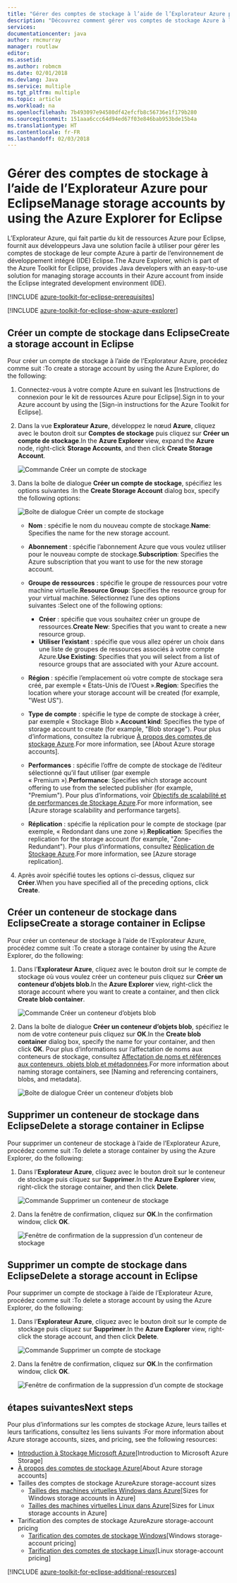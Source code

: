 ```yaml
---
title: "Gérer des comptes de stockage à l’aide de l’Explorateur Azure pour Eclipse"
description: "Découvrez comment gérer vos comptes de stockage Azure à l’aide de l’Explorateur Azure pour Eclipse."
services: 
documentationcenter: java
author: rmcmurray
manager: routlaw
editor: 
ms.assetid: 
ms.author: robmcm
ms.date: 02/01/2018
ms.devlang: Java
ms.service: multiple
ms.tgt_pltfrm: multiple
ms.topic: article
ms.workload: na
ms.openlocfilehash: 7b493097e94580df42efcfb8c56736e1f179b280
ms.sourcegitcommit: 151aaa6ccc64d94ed67f03e846bab953bde15b4a
ms.translationtype: HT
ms.contentlocale: fr-FR
ms.lasthandoff: 02/03/2018
---
```

# <a name="manage-storage-accounts-by-using-the-azure-explorer-for-eclipse"></a><span data-ttu-id="4cf47-103">Gérer des comptes de stockage à l’aide de l’Explorateur Azure pour Eclipse</span><span class="sxs-lookup"><span data-stu-id="4cf47-103">Manage storage accounts by using the Azure Explorer for Eclipse</span></span>

<span data-ttu-id="4cf47-104">L’Explorateur Azure, qui fait partie du kit de ressources Azure pour Eclipse, fournit aux développeurs Java une solution facile à utiliser pour gérer les comptes de stockage de leur compte Azure à partir de l’environnement de développement intégré (IDE) Eclipse.</span><span class="sxs-lookup"><span data-stu-id="4cf47-104">The Azure Explorer, which is part of the Azure Toolkit for Eclipse, provides Java developers with an easy-to-use solution for managing storage accounts in their Azure account from inside the Eclipse integrated development environment (IDE).</span></span>

[!INCLUDE [azure-toolkit-for-eclipse-prerequisites](../includes/azure-toolkit-for-eclipse-prerequisites.md)]

[!INCLUDE [azure-toolkit-for-eclipse-show-azure-explorer](../includes/azure-toolkit-for-eclipse-show-azure-explorer.md)]

## <a name="create-a-storage-account-in-eclipse"></a><span data-ttu-id="4cf47-105">Créer un compte de stockage dans Eclipse</span><span class="sxs-lookup"><span data-stu-id="4cf47-105">Create a storage account in Eclipse</span></span>

<span data-ttu-id="4cf47-106">Pour créer un compte de stockage à l’aide de l’Explorateur Azure, procédez comme suit :</span><span class="sxs-lookup"><span data-stu-id="4cf47-106">To create a storage account by using the Azure Explorer, do the following:</span></span>

1. <span data-ttu-id="4cf47-107">Connectez-vous à votre compte Azure en suivant les [Instructions de connexion pour le kit de ressources Azure pour Eclipse].</span><span class="sxs-lookup"><span data-stu-id="4cf47-107">Sign in to your Azure account by using the [Sign-in instructions for the Azure Toolkit for Eclipse].</span></span>

1. <span data-ttu-id="4cf47-108">Dans la vue **Explorateur Azure**, développez le nœud **Azure**, cliquez avec le bouton droit sur **Comptes de stockage** puis cliquez sur **Créer un compte de stockage**.</span><span class="sxs-lookup"><span data-stu-id="4cf47-108">In the **Azure Explorer** view, expand the **Azure** node, right-click **Storage Accounts**, and then click **Create Storage Account**.</span></span>

   ![Commande Créer un compte de stockage][CS01]

1. <span data-ttu-id="4cf47-110">Dans la boîte de dialogue **Créer un compte de stockage**, spécifiez les options suivantes :</span><span class="sxs-lookup"><span data-stu-id="4cf47-110">In the **Create Storage Account** dialog box, specify the following options:</span></span>

   ![Boîte de dialogue Créer un compte de stockage][CS02]

   * <span data-ttu-id="4cf47-112">**Nom** : spécifie le nom du nouveau compte de stockage.</span><span class="sxs-lookup"><span data-stu-id="4cf47-112">**Name**: Specifies the name for the new storage account.</span></span>

   * <span data-ttu-id="4cf47-113">**Abonnement** : spécifie l’abonnement Azure que vous voulez utiliser pour le nouveau compte de stockage.</span><span class="sxs-lookup"><span data-stu-id="4cf47-113">**Subscription**: Specifies the Azure subscription that you want to use for the new storage account.</span></span>

   * <span data-ttu-id="4cf47-114">**Groupe de ressources** : spécifie le groupe de ressources pour votre machine virtuelle.</span><span class="sxs-lookup"><span data-stu-id="4cf47-114">**Resource Group**: Specifies the resource group for your virtual machine.</span></span> <span data-ttu-id="4cf47-115">Sélectionnez l’une des options suivantes :</span><span class="sxs-lookup"><span data-stu-id="4cf47-115">Select one of the following options:</span></span>
      * <span data-ttu-id="4cf47-116">**Créer** : spécifie que vous souhaitez créer un groupe de ressources.</span><span class="sxs-lookup"><span data-stu-id="4cf47-116">**Create New**: Specifies that you want to create a new resource group.</span></span>
      * <span data-ttu-id="4cf47-117">**Utiliser l’existant** : spécifie que vous allez opérer un choix dans une liste de groupes de ressources associés à votre compte Azure.</span><span class="sxs-lookup"><span data-stu-id="4cf47-117">**Use Existing**: Specifies that you will select from a list of resource groups that are associated with your Azure account.</span></span>

   * <span data-ttu-id="4cf47-118">**Région** : spécifie l’emplacement où votre compte de stockage sera créé, par exemple « États-Unis de l’Ouest ».</span><span class="sxs-lookup"><span data-stu-id="4cf47-118">**Region**: Specifies the location where your storage account will be created (for example, "West US").</span></span>

   * <span data-ttu-id="4cf47-119">**Type de compte** : spécifie le type de compte de stockage à créer, par exemple « Stockage Blob ».</span><span class="sxs-lookup"><span data-stu-id="4cf47-119">**Account kind**: Specifies the type of storage account to create (for example, "Blob storage").</span></span> <span data-ttu-id="4cf47-120">Pour plus d’informations, consultez la rubrique [À propos des comptes de stockage Azure].</span><span class="sxs-lookup"><span data-stu-id="4cf47-120">For more information, see [About Azure storage accounts].</span></span>

   * <span data-ttu-id="4cf47-121">**Performances** : spécifie l’offre de compte de stockage de l’éditeur sélectionné qu’il faut utiliser (par exemple « Premium »).</span><span class="sxs-lookup"><span data-stu-id="4cf47-121">**Performance**: Specifies which storage account offering to use from the selected publisher (for example, "Premium").</span></span> <span data-ttu-id="4cf47-122">Pour plus d’informations, voir [Objectifs de scalabilité et de performances de Stockage Azure].</span><span class="sxs-lookup"><span data-stu-id="4cf47-122">For more information, see [Azure storage scalability and performance targets].</span></span>

   * <span data-ttu-id="4cf47-123">**Réplication** : spécifie la réplication pour le compte de stockage (par exemple, « Redondant dans une zone »).</span><span class="sxs-lookup"><span data-stu-id="4cf47-123">**Replication**: Specifies the replication for the storage account (for example, "Zone-Redundant").</span></span> <span data-ttu-id="4cf47-124">Pour plus d’informations, consultez [Réplication de Stockage Azure].</span><span class="sxs-lookup"><span data-stu-id="4cf47-124">For more information, see [Azure storage replication].</span></span>

1. <span data-ttu-id="4cf47-125">Après avoir spécifié toutes les options ci-dessus, cliquez sur **Créer**.</span><span class="sxs-lookup"><span data-stu-id="4cf47-125">When you have specified all of the preceding options, click **Create**.</span></span>

## <a name="create-a-storage-container-in-eclipse"></a><span data-ttu-id="4cf47-126">Créer un conteneur de stockage dans Eclipse</span><span class="sxs-lookup"><span data-stu-id="4cf47-126">Create a storage container in Eclipse</span></span>

<span data-ttu-id="4cf47-127">Pour créer un conteneur de stockage à l’aide de l’Explorateur Azure, procédez comme suit :</span><span class="sxs-lookup"><span data-stu-id="4cf47-127">To create a storage container by using the Azure Explorer, do the following:</span></span>

1. <span data-ttu-id="4cf47-128">Dans l’**Explorateur Azure**, cliquez avec le bouton droit sur le compte de stockage où vous voulez créer un conteneur puis cliquez sur **Créer un conteneur d’objets blob**.</span><span class="sxs-lookup"><span data-stu-id="4cf47-128">In the **Azure Explorer** view, right-click the storage account where you want to create a container, and then click **Create blob container**.</span></span>

   ![Commande Créer un conteneur d’objets blob][CC01]

1. <span data-ttu-id="4cf47-130">Dans la boîte de dialogue **Créer un conteneur d’objets blob**, spécifiez le nom de votre conteneur puis cliquez sur **OK**.</span><span class="sxs-lookup"><span data-stu-id="4cf47-130">In the **Create blob container** dialog box, specify the name for your container, and then click **OK**.</span></span> <span data-ttu-id="4cf47-131">Pour plus d’informations sur l’affectation de noms aux conteneurs de stockage, consultez [Affectation de noms et références aux conteneurs, objets blob et métadonnées].</span><span class="sxs-lookup"><span data-stu-id="4cf47-131">For more information about naming storage containers, see [Naming and referencing containers, blobs, and metadata].</span></span>

   ![Boîte de dialogue Créer un conteneur d’objets blob][CC02]

## <a name="delete-a-storage-container-in-eclipse"></a><span data-ttu-id="4cf47-133">Supprimer un conteneur de stockage dans Eclipse</span><span class="sxs-lookup"><span data-stu-id="4cf47-133">Delete a storage container in Eclipse</span></span>

<span data-ttu-id="4cf47-134">Pour supprimer un conteneur de stockage à l’aide de l’Explorateur Azure, procédez comme suit :</span><span class="sxs-lookup"><span data-stu-id="4cf47-134">To delete a storage container by using the Azure Explorer, do the following:</span></span>

1. <span data-ttu-id="4cf47-135">Dans l’**Explorateur Azure**, cliquez avec le bouton droit sur le conteneur de stockage puis cliquez sur **Supprimer**.</span><span class="sxs-lookup"><span data-stu-id="4cf47-135">In the **Azure Explorer** view, right-click the storage container, and then click **Delete**.</span></span>

   ![Commande Supprimer un conteneur de stockage][DC01]

1. <span data-ttu-id="4cf47-137">Dans la fenêtre de confirmation, cliquez sur **OK**.</span><span class="sxs-lookup"><span data-stu-id="4cf47-137">In the confirmation window, click **OK**.</span></span>

   ![Fenêtre de confirmation de la suppression d’un conteneur de stockage][DC02]

## <a name="delete-a-storage-account-in-eclipse"></a><span data-ttu-id="4cf47-139">Supprimer un compte de stockage dans Eclipse</span><span class="sxs-lookup"><span data-stu-id="4cf47-139">Delete a storage account in Eclipse</span></span>

<span data-ttu-id="4cf47-140">Pour supprimer un compte de stockage à l’aide de l’Explorateur Azure, procédez comme suit :</span><span class="sxs-lookup"><span data-stu-id="4cf47-140">To delete a storage account by using the Azure Explorer, do the following:</span></span>

1. <span data-ttu-id="4cf47-141">Dans l’**Explorateur Azure**, cliquez avec le bouton droit sur le compte de stockage puis cliquez sur **Supprimer**.</span><span class="sxs-lookup"><span data-stu-id="4cf47-141">In the **Azure Explorer** view, right-click the storage account, and then click **Delete**.</span></span>

   ![Commande Supprimer un compte de stockage][DS01]

1. <span data-ttu-id="4cf47-143">Dans la fenêtre de confirmation, cliquez sur **OK**.</span><span class="sxs-lookup"><span data-stu-id="4cf47-143">In the confirmation window, click **OK**.</span></span>

   ![Fenêtre de confirmation de la suppression d’un compte de stockage][DS02]

## <a name="next-steps"></a><span data-ttu-id="4cf47-145">étapes suivantes</span><span class="sxs-lookup"><span data-stu-id="4cf47-145">Next steps</span></span>

<span data-ttu-id="4cf47-146">Pour plus d’informations sur les comptes de stockage Azure, leurs tailles et leurs tarifications, consultez les liens suivants :</span><span class="sxs-lookup"><span data-stu-id="4cf47-146">For more information about Azure storage accounts, sizes, and pricing, see the following resources:</span></span>

* <span data-ttu-id="4cf47-147">[Introduction à Stockage Microsoft Azure]</span><span class="sxs-lookup"><span data-stu-id="4cf47-147">[Introduction to Microsoft Azure Storage]</span></span>
* <span data-ttu-id="4cf47-148">[À propos des comptes de stockage Azure]</span><span class="sxs-lookup"><span data-stu-id="4cf47-148">[About Azure storage accounts]</span></span>
* <span data-ttu-id="4cf47-149">Tailles des comptes de stockage Azure</span><span class="sxs-lookup"><span data-stu-id="4cf47-149">Azure storage-account sizes</span></span>
  * <span data-ttu-id="4cf47-150">[Tailles des machines virtuelles Windows dans Azure]</span><span class="sxs-lookup"><span data-stu-id="4cf47-150">[Sizes for Windows storage accounts in Azure]</span></span>
  * <span data-ttu-id="4cf47-151">[Tailles des machines virtuelles Linux dans Azure]</span><span class="sxs-lookup"><span data-stu-id="4cf47-151">[Sizes for Linux storage accounts in Azure]</span></span>
* <span data-ttu-id="4cf47-152">Tarification des comptes de stockage Azure</span><span class="sxs-lookup"><span data-stu-id="4cf47-152">Azure storage-account pricing</span></span>
  * <span data-ttu-id="4cf47-153">[Tarification des comptes de stockage Windows]</span><span class="sxs-lookup"><span data-stu-id="4cf47-153">[Windows storage-account pricing]</span></span>
  * <span data-ttu-id="4cf47-154">[Tarification des comptes de stockage Linux]</span><span class="sxs-lookup"><span data-stu-id="4cf47-154">[Linux storage-account pricing]</span></span>

[!INCLUDE [azure-toolkit-for-eclipse-additional-resources](../includes/azure-toolkit-for-eclipse-additional-resources.md)]

<!-- URL List -->

[Introduction à Stockage Microsoft Azure]: /azure/storage/storage-introduction
[À propos des comptes de stockage Azure]: /azure/storage/storage-create-storage-account
[Réplication de Stockage Azure]: /azure/storage/storage-redundancy
[Objectifs de scalabilité et de performances de Stockage Azure]: /azure/storage/storage-scalability-targets
[Affectation de noms et références aux conteneurs, objets blob et métadonnées]: http://go.microsoft.com/fwlink/?LinkId=255555

[Tailles des machines virtuelles Windows dans Azure]: /azure/virtual-machines/virtual-machines-windows-sizes
[Tailles des machines virtuelles Linux dans Azure]: /azure/virtual-machines/virtual-machines-linux-sizes
[Tarification des comptes de stockage Windows]: /pricing/details/virtual-machines/windows/
[Tarification des comptes de stockage Linux]: /pricing/details/virtual-machines/linux/

<!-- IMG List -->

[CS01]: media/azure-toolkit-for-eclipse-managing-storage-accounts-using-azure-explorer/CS01.png
[CS02]: media/azure-toolkit-for-eclipse-managing-storage-accounts-using-azure-explorer/CS02.png
[CC01]: media/azure-toolkit-for-eclipse-managing-storage-accounts-using-azure-explorer/CC01.png
[CC02]: media/azure-toolkit-for-eclipse-managing-storage-accounts-using-azure-explorer/CC02.png

[DS01]: media/azure-toolkit-for-eclipse-managing-storage-accounts-using-azure-explorer/DS01.png
[DS02]: media/azure-toolkit-for-eclipse-managing-storage-accounts-using-azure-explorer/DS02.png
[DC01]: media/azure-toolkit-for-eclipse-managing-storage-accounts-using-azure-explorer/DC01.png
[DC02]: media/azure-toolkit-for-eclipse-managing-storage-accounts-using-azure-explorer/DC02.png
